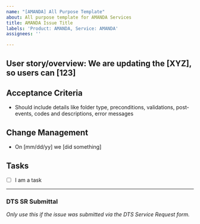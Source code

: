 ```yaml
---
name: "[AMANDA] All Purpose Template"
about: All purpose template for AMANDA Services
title: AMANDA Issue Title
labels: 'Product: AMANDA, Service: AMANDA'
assignees: ''

---
```


## User story/overview: We are updating the [XYZ], so users can [123] 

## Acceptance Criteria  
- Should include details like folder type, preconditions, validations, post-events, codes and descriptions, error messages

## Change Management 
- On [mm/dd/yy] we [did something]
 

## Tasks 

- [ ]  I am a task

 
---
### DTS SR Submittal 

_Only use this if the issue was submitted via the DTS Service Request form._
